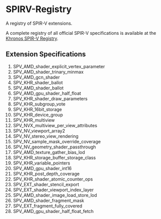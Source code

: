 # SPIRV-Registry

A registry of SPIR-V extensions.

A complete registry of all official SPIR-V specifications is available at the
[Khronos SPIR-V Registry](https://www.khronos.org/registry/spir-v/).

## Extension Specifications

1. SPV_AMD_shader_explicit_vertex_parameter
1. SPV_AMD_shader_trinary_minmax
1. SPV_AMD_gcn_shader
1. SPV_KHR_shader_ballot
1. SPV_AMD_shader_ballot
1. SPV_AMD_gpu_shader_half_float
1. SPV_KHR_shader_draw_parameters
1. SPV_KHR_subgroup_vote
1. SPV_KHR_16bit_storage
1. SPV_KHR_device_group
1. SPV_KHR_multiview
1. SPV_NVX_multiview_per_view_attributes
1. SPV_NV_viewport_array2
1. SPV_NV_stereo_view_rendering
1. SPV_NV_sample_mask_override_coverage
1. SPV_NV_geometry_shader_passthrough
1. SPV_AMD_texture_gather_bias_lod
1. SPV_KHR_storage_buffer_storage_class
1. SPV_KHR_variable_pointers
1. SPV_AMD_gpu_shader_int16
1. SPV_KHR_post_depth_coverage
1. SPV_KHR_shader_atomic_counter_ops
1. SPV_EXT_shader_stencil_export
1. SPV_EXT_shader_viewport_index_layer
1. SPV_AMD_shader_image_load_store_lod
1. SPV_AMD_shader_fragment_mask
1. SPV_EXT_fragment_fully_covered
1. SPV_AMD_gpu_shader_half_float_fetch
